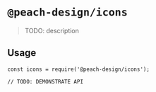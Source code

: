 # `@peach-design/icons`

> TODO: description

## Usage

```
const icons = require('@peach-design/icons');

// TODO: DEMONSTRATE API
```
